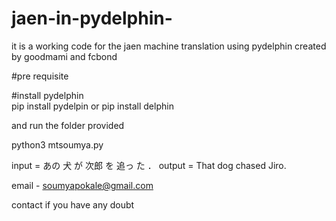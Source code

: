 # jaen-in-pydelphin-
it is a working code for the jaen machine translation using pydelphin created by goodmami and fcbond


#pre requisite

#install pydelphin  
pip install pydelpin or pip install delphin 

and run the folder provided 

python3 mtsoumya.py 

input = あの 犬 が 次郎 を 追っ た ．
output = That dog chased Jiro.


email - soumyapokale@gmail.com 

contact if you have any doubt 



